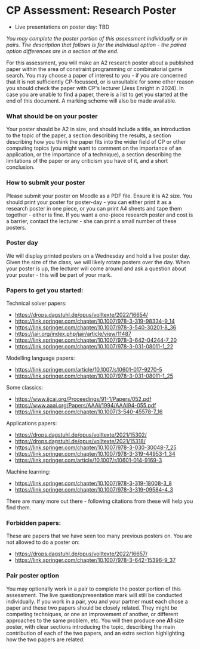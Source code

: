 # CP Assessment: Research Poster

- Live presentations on poster day: TBD

*You may complete the poster portion of this assessment individually or in pairs.  The description that follows is for the individual option - the paired option differences are in a section at the end.*

For this assessment, you will make an A2 research poster about a published paper within the area of constraint programming or combinatorial game search.  You may choose a paper of interest to you - if you are concerned that it is not sufficiently CP-focussed, or is unsuitable for some other reason you should check the paper with CP's lecturer (Jess Enright in 2024).  In case you are unable to find a paper, there is a list to get you started at the end of this document.  A marking scheme will also be made available.  

### What should be on your poster

Your poster should be A2 in size, and should include a title, an introduction to the topic of the paper, a section describing the results, a section describing how you think the paper fits into the wider field of CP or other computing topics (you might want to comment on the importance of an application, or the importance of a technique), a section describing the limitations of the paper or any criticism you have of it, and a short conclusion.  

### How to submit your poster
Please submit your poster on Moodle as a PDF file.  Ensure it is A2 size.  You should print your poster for poster-day - you can either print it as a research poster in one piece, or you can print A4 sheets and tape them together - either is fine.  If you want a one-piece research poster and cost is a barrier, contact the lecturer - she can print a small number of these posters.  


### Poster day
We will display printed posters on a Wednesday and hold a live poster day.   Given the size of the class, we will likely rotate posters over the day.  When your poster is up,  the lecturer will come around and ask a question about your poster - this will be part of your mark.  


### Papers to get you started:
Technical solver papers:
- https://drops.dagstuhl.de/opus/volltexte/2022/16654/
- https://link.springer.com/chapter/10.1007/978-3-319-98334-9_14
- https://link.springer.com/chapter/10.1007/978-3-540-30201-8_36
- https://jair.org/index.php/jair/article/view/11487
- https://link.springer.com/chapter/10.1007/978-3-642-04244-7_20
- https://link.springer.com/chapter/10.1007/978-3-031-08011-1_22

Modelling language papers:
- https://link.springer.com/article/10.1007/s10601-017-9270-5
- https://link.springer.com/chapter/10.1007/978-3-031-08011-1_25

Some classics:
- https://www.ijcai.org/Proceedings/91-1/Papers/052.pdf
- https://www.aaai.org/Papers/AAAI/1994/AAAI94-055.pdf
- https://link.springer.com/chapter/10.1007/3-540-45578-7_16

Applications papers:
- https://drops.dagstuhl.de/opus/volltexte/2021/15302/
- https://drops.dagstuhl.de/opus/volltexte/2021/15318/
- https://link.springer.com/chapter/10.1007/978-3-030-30048-7_25
- https://link.springer.com/chapter/10.1007/978-3-319-44953-1_34
- https://link.springer.com/article/10.1007/s10601-014-9169-3

Machine learning:
- https://link.springer.com/chapter/10.1007/978-3-319-18008-3_8
- https://link.springer.com/chapter/10.1007/978-3-319-09584-4_3

There are many more out there - following citations from these will help you find them.  

###  Forbidden papers:
These are papers that we have seen too many previous posters on.  You are not allowed to do a poster on:
- https://drops.dagstuhl.de/opus/volltexte/2022/16657/
- https://link.springer.com/chapter/10.1007/978-3-642-15396-9_37


### Pair poster option  
You may optionally work in a pair to complete the poster portion of this assessment.  The live question/presentation mark will still be conducted individually.  If you work in a pair, you and your partner must each chose a paper and these two papers should be closely related.  They might be competing techniques, or one an improvement of another, or different approaches to the same problem, etc.  You will then produce one **A1** size poster, with clear sections introducing the topic, describing the main contribution of each of the two papers, and an extra section highlighting how the two papers are related.

